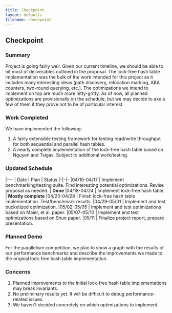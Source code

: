 ```yaml
---
title: Checkpoint
layout: defaults
filename: checkpoint
---
```


## Checkpoint

### Summary

Project is going fairly well. Given our current timeline, we should be able to hit most of deliverables outlined in the proposal. The lock-free hash table implementation was the bulk of the work intended for this project as it includes many interesting ideas (path discovery, relocation marking, ABA counters, two-round querying, etc.). The optimizations we intend to implement on top are much more nitty-gritty. As of now, all planned optimizations are provisionally on the schedule, but we may decide to axe a few of them if they prove not to be of particular interest.

### Work Completed

We have implemented the following:
1. A fairly extensible testing framework for testing read/write throughput for both sequential and parallel hash tables.
2. A nearly complete implementation of the lock-free hash table based on Nguyen and Tsigas. Subject to additional work/testing.

### Updated Schedule

|---
| Date | Plan | Status
|-|-|-
|04/10-04/17 | Implement benchmarking/testing suite. Find interesting potential optimizations. Revise proposal as needed. | **Done**
|04/18-04/24 | Implement lock-free hash table. | **Mostly complete**
|04/25-04/28 | Finish lock-free hash table implementation. Test/benchmark results. 
|04/29-05/01 | Implement and test bucketized optimization. 
|05/02-05/05 | Implement and test optimizations based on Maier, et al. paper. 
|05/07-05/10 | Implement and test optimizations based on Shun paper. 
|05/11       | Finalize project report, prepare presentation. 

### Planned Demo

For the parallelism competition, we plan to show a graph with the results of our performance benchmarks and describe the improvements we made to the original lock-free hash table implementation.

### Concerns

1. Planned improvements to the initial lock-free hash table implementations may break invariants.
2. No preliminary results yet. It will be difficult to debug performance-related issues.
3. We haven't decided concretely on which optimizations to implement.

